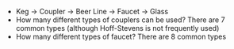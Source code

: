 * Keg -> Coupler -> Beer Line -> Faucet -> Glass
* How many different types of couplers can be used? There are 7 common types (although Hoff-Stevens is not frequently used)
* How many different types of faucet? There are 8 common types